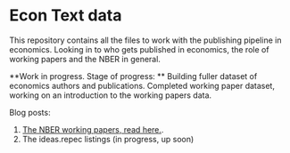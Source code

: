 # Econ Text data
This repository contains all the files to work with the publishing pipeline in economics.
Looking in to who gets published in economics, the role of working papers and the NBER in general.

**Work in progress.  Stage of progress: **
Building fuller dataset of economics authors and publications.
Completed working paper dataset, working on an introduction to the working papers data.

Blog posts:
1. [The NBER working papers, read here.](http://htmlpreview.github.io/?https://github.com/shoganhennessy/Econ_text_data/blob/master/Working_papers_intro.html).
2. The ideas.repec listings (in progress, up soon)
